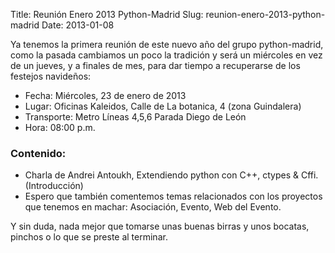Title: Reunión Enero 2013 Python-Madrid
Slug: reunion-enero-2013-python-madrid
Date: 2013-01-08

Ya tenemos la primera reunión de este nuevo año del grupo python-madrid, como la pasada cambiamos un poco la tradición y será un miércoles en vez de un jueves, y a finales de mes, para dar tiempo a recuperarse de los festejos navideños:

 * Fecha: Miércoles, 23 de enero de 2013
 * Lugar: Oficinas Kaleidos, Calle de La botanica, 4 (zona Guindalera) 
 * Transporte: Metro Líneas 4,5,6 Parada Diego de León
 * Hora: 08:00 p.m.

### Contenido: ###

* Charla de Andrei Antoukh, Extendiendo python con C++, ctypes & Cffi. (Introducción)
* Espero que también comentemos temas relacionados con los proyectos que tenemos en machar: Asociación, Evento, Web del Evento.

Y sin duda, nada mejor que tomarse unas buenas birras y unos bocatas, pinchos o lo que se preste al terminar.
